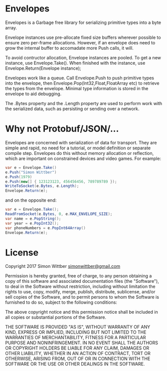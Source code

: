 Envelopes
=========

Envelopes is a Garbage free library for serializing primitive types into
a byte array.

Envelope instances use pre-allocate fixed size buffers wherever possible
to ensure zero per-frame allocations. However, if an envelope does need
to grow the internal buffer to accomadate more Push calls, it will.

To avoid contructor allocation, Envelope instances are pooled. To get
a new instance, use Envelope.Take(). When finished with the instance, use
Envelope.Return(Envelope instance);

Envelopes work like a queue. Call Envelope.Push to push primitive types
into the envelope, then Envelope.Pop(Int32,Float,FloatArray etc) to 
retrieve the types from the envelope. Minimal type information is stored in
the envelope to aid debugging.

The .Bytes property and the .Length property are used to perform work with
the serialized data, such as persisting or sending over a network.


Why not Protobuf/JSON/...
=========================
Envelopes are concerned with serialization of data for transport. They are
simple and rapid, no need for a tutorial, or model definition or separate
compile step. Envelopes do this without memory allocation or reflection,
which are important on constrained devices and video games. For example:

```csharp
var e = Envelope.Take()
e.Push("Simon Wittber")
e.Push(1979)
e.Push(new[] { 123123123, 456456456, 789789789 });
WriteToSocket(e.Bytes, e.Length);
Envelope.Return(e);
```

and on the opposite end:

```csharp
var e = Envelope.Take();
ReadFromSocket(e.Bytes, 0, e.MAX_ENVELOPE_SIZE);
var name = e.PopString();
var year = e.PopInt32();
var phoneNumbers = e.PopInt64Array()
Envelope.Return(e);
```


License
=======
Copyright 2017 Simon Wittber <simonwittber@gmail.com>

Permission is hereby granted, free of charge, to any person obtaining a copy 
of this software and associated documentation files (the "Software"), to deal 
in the Software without restriction, including without limitation the rights 
to use, copy, modify, merge, publish, distribute, sublicense, and/or sell 
copies of the Software, and to permit persons to whom the Software is 
furnished to do so, subject to the following conditions:

The above copyright notice and this permission notice shall be included in 
all copies or substantial portions of the Software.

THE SOFTWARE IS PROVIDED "AS IS", WITHOUT WARRANTY OF ANY KIND, EXPRESS OR 
IMPLIED, INCLUDING BUT NOT LIMITED TO THE WARRANTIES OF MERCHANTABILITY, 
FITNESS FOR A PARTICULAR PURPOSE AND NONINFRINGEMENT. IN NO EVENT SHALL THE 
AUTHORS OR COPYRIGHT HOLDERS BE LIABLE FOR ANY CLAIM, DAMAGES OR OTHER 
LIABILITY, WHETHER IN AN ACTION OF CONTRACT, TORT OR OTHERWISE, ARISING FROM, 
OUT OF OR IN CONNECTION WITH THE SOFTWARE OR THE USE OR OTHER DEALINGS IN THE 
SOFTWARE.
